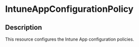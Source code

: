 
# IntuneAppConfigurationPolicy

## Description

This resource configures the Intune App configuration policies.
